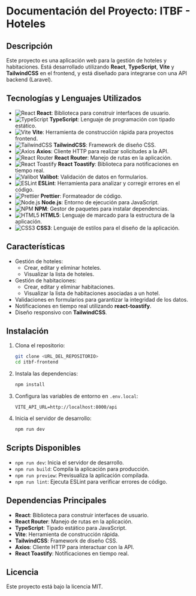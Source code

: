 # Documentación del Proyecto: ITBF - Hoteles

## Descripción
Este proyecto es una aplicación web para la gestión de hoteles y habitaciones. Está desarrollado utilizando **React**, **TypeScript**, **Vite** y **TailwindCSS** en el frontend, y está diseñado para integrarse con una API backend (Laravel).

## Tecnologías y Lenguajes Utilizados

- ![React](https://img.shields.io/badge/-React-333333?style=flat&logo=react) **React**: Biblioteca para construir interfaces de usuario.
- ![TypeScript](https://img.shields.io/badge/-TypeScript-333333?style=flat&logo=typescript) **TypeScript**: Lenguaje de programación con tipado estático.
- ![Vite](https://img.shields.io/badge/-Vite-333333?style=flat&logo=vite) **Vite**: Herramienta de construcción rápida para proyectos frontend.
- ![TailwindCSS](https://img.shields.io/badge/-TailwindCSS-333333?style=flat&logo=tailwindcss) **TailwindCSS**: Framework de diseño CSS.
- ![Axios](https://img.shields.io/badge/-Axios-333333?style=flat&logo=axios) **Axios**: Cliente HTTP para realizar solicitudes a la API.
- ![React Router](https://img.shields.io/badge/-React%20Router-333333?style=flat&logo=react-router) **React Router**: Manejo de rutas en la aplicación.
- ![React Toastify](https://img.shields.io/badge/-React%20Toastify-333333?style=flat&logo=react) **React Toastify**: Biblioteca para notificaciones en tiempo real.
- ![Valibot](https://img.shields.io/badge/-Valibot-333333?style=flat) **Valibot**: Validación de datos en formularios.
- ![ESLint](https://img.shields.io/badge/-ESLint-333333?style=flat&logo=eslint) **ESLint**: Herramienta para analizar y corregir errores en el código.
- ![Prettier](https://img.shields.io/badge/-Prettier-333333?style=flat&logo=prettier) **Prettier**: Formateador de código.
- ![Node.js](https://img.shields.io/badge/-Node.js-333333?style=flat&logo=node.js) **Node.js**: Entorno de ejecución para JavaScript.
- ![NPM](https://img.shields.io/badge/-NPM-333333?style=flat&logo=npm) **NPM**: Gestor de paquetes para instalar dependencias.
- ![HTML5](https://img.shields.io/badge/-HTML5-333333?style=flat&logo=html5) **HTML5**: Lenguaje de marcado para la estructura de la aplicación.
- ![CSS3](https://img.shields.io/badge/-CSS3-333333?style=flat&logo=css3) **CSS3**: Lenguaje de estilos para el diseño de la aplicación.

## Características
- Gestión de hoteles:
  - Crear, editar y eliminar hoteles.
  - Visualizar la lista de hoteles.
- Gestión de habitaciones:
  - Crear, editar y eliminar habitaciones.
  - Visualizar la lista de habitaciones asociadas a un hotel.
- Validaciones en formularios para garantizar la integridad de los datos.
- Notificaciones en tiempo real utilizando **react-toastify**.
- Diseño responsivo con **TailwindCSS**.

## Instalación
1. Clona el repositorio:
   ```bash
   git clone <URL_DEL_REPOSITORIO>
   cd itbf-frontend
   ```

2. Instala las dependencias:
   ```bash
   npm install
   ```

3. Configura las variables de entorno en `.env.local`:
   ```env
   VITE_API_URL=http://localhost:8000/api
   ```

4. Inicia el servidor de desarrollo:
   ```bash
   npm run dev
   ```

## Scripts Disponibles
- `npm run dev`: Inicia el servidor de desarrollo.
- `npm run build`: Compila la aplicación para producción.
- `npm run preview`: Previsualiza la aplicación compilada.
- `npm run lint`: Ejecuta ESLint para verificar errores de código.

## Dependencias Principales
- **React**: Biblioteca para construir interfaces de usuario.
- **React Router**: Manejo de rutas en la aplicación.
- **TypeScript**: Tipado estático para JavaScript.
- **Vite**: Herramienta de construcción rápida.
- **TailwindCSS**: Framework de diseño CSS.
- **Axios**: Cliente HTTP para interactuar con la API.
- **React Toastify**: Notificaciones en tiempo real.

## Licencia
Este proyecto está bajo la licencia MIT.
